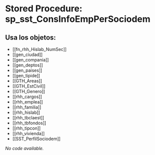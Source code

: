 # Stored Procedure: sp_sst_ConsInfoEmpPerSociodem

## Usa los objetos:
- [[fn_rhh_Hislab_NumSec]]
- [[gen_ciudad]]
- [[gen_compania]]
- [[gen_deptos]]
- [[gen_paises]]
- [[gen_tipide]]
- [[GTH_Areas]]
- [[GTH_EstCivil]]
- [[GTH_Genero]]
- [[rhh_cargos]]
- [[rhh_emplea]]
- [[rhh_familia]]
- [[rhh_hislab]]
- [[rhh_tbclaest]]
- [[rhh_tbfondos]]
- [[rhh_tipcon]]
- [[rhh_vivienda]]
- [[SST_PerfilSociodem]]

*No code available.*
